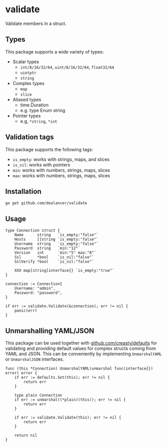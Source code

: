 # validate
Validate members in a struct.

## Types

This package supports a wide variety of types:

* Scalar types
  * `int/8/16/32/64`, `uint/8/16/32/64`, `float32/64`
  * `uintptr`
  * `string`
* Complex types
  * `map`
  * `slice`
* Aliased types
  * time.Duration
  * e.g. type Enum string
* Pointer types
  * e.g, `*string`, `*int`
  
## Validation tags

This package supports the following tags:

* `is_empty`: works with strings, maps, and slices
* `is_nil`: works with pointers
* `min`: works with numbers, strings, maps, slices
* `max`: works with numbers, strings, maps, slices

## Installation

```
go get github.com/dealancer/validate
```

## Usage

```
type Connection struct {
	Name      string   `is_empty:"false"`
	Hosts     []string `is_empty:"false"`
	Username  string   `is_empty:"false"`
	Password  string   `min:"12"`
	Version   int      `min:"5" max:"8"`
	Ssl       *bool    `is_nil:"false"`
	SslVerify *bool    `is_nil:"false"`

	XXX map[string]interface{} `is_empty:"true"`
}
```

```
connection := Connection{
	Username: "admin",
	Password: "password",
}

if err := validate.Validate(&connection); err != nil {
	panic(err)
}
```

## Unmarshalling YAML/JSON

This package can be used together with [github.com/creasty/defaults](http://github.com/creasty/defaults) for validating and providing default values for complex structs coming from YAML and JSON. This can be conveniently by implementing `UnmarshalYAML` or `UnmarshalJSON` interfaces.

```
func (this *Connection) UnmarshalYAML(unmarshal func(interface{}) error) error {
	if err := defaults.Set(this); err != nil {
		return err
	}

	type plain Connection
	if err := unmarshal((*plain)(this)); err != nil {
		return err
	}

	if err := validate.Validate(this); err != nil {
		return err
	}

	return nil
}
```
